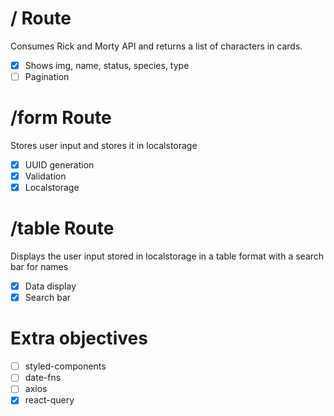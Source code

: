 # / Route

Consumes Rick and Morty API and returns a list of characters in cards.

- [x] Shows img, name, status, species, type
- [ ] Pagination

# /form Route

Stores user input and stores it in localstorage

- [x] UUID generation
- [x] Validation
- [x] Localstorage

# /table Route

Displays the user input stored in localstorage in a table format with a search bar for names

- [x] Data display
- [x] Search bar

# Extra objectives

- [ ] styled-components
- [ ] date-fns
- [ ] axios
- [x] react-query
